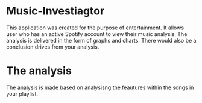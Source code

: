 # Music-Investiagtor
This application was created for the purpose of entertainment. It allows user who has an active Spotify account to view their music analysis. The analysis is delivered in the  form of graphs and charts. There would also be a conclusion drives from your analysis.
# The analysis
The analysis is made based on analysisng the feautures within the songs in your playlist.
